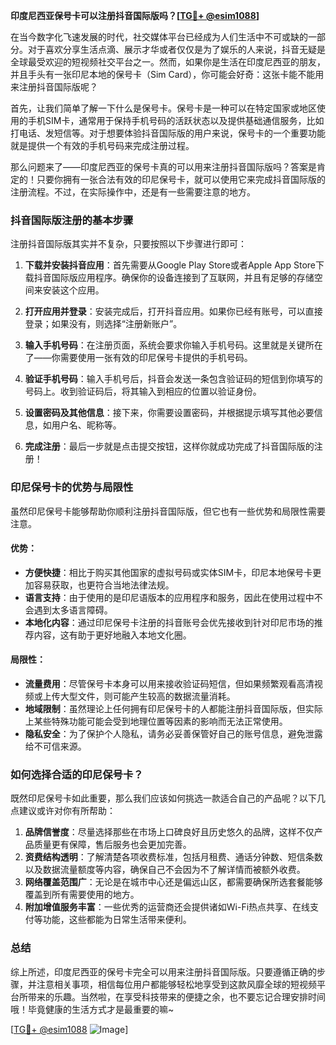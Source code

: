 **印度尼西亚保号卡可以注册抖音国际版吗？[[TG💪+ @esim1088](https://t.me/s/esim1088)]**

在当今数字化飞速发展的时代，社交媒体平台已经成为人们生活中不可或缺的一部分。对于喜欢分享生活点滴、展示才华或者仅仅是为了娱乐的人来说，抖音无疑是全球最受欢迎的短视频社交平台之一。然而，如果你是生活在印度尼西亚的朋友，并且手头有一张印尼本地的保号卡（Sim Card），你可能会好奇：这张卡能不能用来注册抖音国际版呢？

首先，让我们简单了解一下什么是保号卡。保号卡是一种可以在特定国家或地区使用的手机SIM卡，通常用于保持手机号码的活跃状态以及提供基础通信服务，比如打电话、发短信等。对于想要体验抖音国际版的用户来说，保号卡的一个重要功能就是提供一个有效的手机号码来完成注册过程。

那么问题来了——印度尼西亚的保号卡真的可以用来注册抖音国际版吗？答案是肯定的！只要你拥有一张合法有效的印尼保号卡，就可以使用它来完成抖音国际版的注册流程。不过，在实际操作中，还是有一些需要注意的地方。

### 抖音国际版注册的基本步骤

注册抖音国际版其实并不复杂，只要按照以下步骤进行即可：

1. **下载并安装抖音应用**：首先需要从Google Play Store或者Apple App Store下载抖音国际版应用程序。确保你的设备连接到了互联网，并且有足够的存储空间来安装这个应用。

2. **打开应用并登录**：安装完成后，打开抖音应用。如果你已经有账号，可以直接登录；如果没有，则选择“注册新账户”。

3. **输入手机号码**：在注册页面，系统会要求你输入手机号码。这里就是关键所在了——你需要使用一张有效的印尼保号卡提供的手机号码。

4. **验证手机号码**：输入手机号后，抖音会发送一条包含验证码的短信到你填写的号码上。收到验证码后，将其输入到相应的位置以验证身份。

5. **设置密码及其他信息**：接下来，你需要设置密码，并根据提示填写其他必要信息，如用户名、昵称等。

6. **完成注册**：最后一步就是点击提交按钮，这样你就成功完成了抖音国际版的注册！

### 印尼保号卡的优势与局限性

虽然印尼保号卡能够帮助你顺利注册抖音国际版，但它也有一些优势和局限性需要注意。

#### 优势：
- **方便快捷**：相比于购买其他国家的虚拟号码或实体SIM卡，印尼本地保号卡更加容易获取，也更符合当地法律法规。
- **语言支持**：由于使用的是印尼语版本的应用程序和服务，因此在使用过程中不会遇到太多语言障碍。
- **本地化内容**：通过印尼保号卡注册的抖音账号会优先接收到针对印尼市场的推荐内容，这有助于更好地融入本地文化圈。

#### 局限性：
- **流量费用**：尽管保号卡本身可以用来接收验证码短信，但如果频繁观看高清视频或上传大型文件，则可能产生较高的数据流量消耗。
- **地域限制**：虽然理论上任何拥有印尼保号卡的人都能注册抖音国际版，但实际上某些特殊功能可能会受到地理位置等因素的影响而无法正常使用。
- **隐私安全**：为了保护个人隐私，请务必妥善保管好自己的账号信息，避免泄露给不可信来源。

### 如何选择合适的印尼保号卡？

既然印尼保号卡如此重要，那么我们应该如何挑选一款适合自己的产品呢？以下几点建议或许对你有所帮助：

1. **品牌信誉度**：尽量选择那些在市场上口碑良好且历史悠久的品牌，这样不仅产品质量更有保障，售后服务也会更加完善。
2. **资费结构透明**：了解清楚各项收费标准，包括月租费、通话分钟数、短信条数以及数据流量额度等内容，确保自己不会因为不了解详情而被额外收费。
3. **网络覆盖范围广**：无论是在城市中心还是偏远山区，都需要确保所选套餐能够覆盖到所有需要使用的地方。
4. **附加增值服务丰富**：一些优秀的运营商还会提供诸如Wi-Fi热点共享、在线支付等功能，这些都能为日常生活带来便利。

### 总结

综上所述，印度尼西亚的保号卡完全可以用来注册抖音国际版。只要遵循正确的步骤，并注意相关事项，相信每位用户都能够轻松地享受到这款风靡全球的短视频平台所带来的乐趣。当然啦，在享受科技带来的便捷之余，也不要忘记合理安排时间哦！毕竟健康的生活方式才是最重要的嘛~

[[TG💪+ @esim1088](https://t.me/s/esim1088) ![Image](https://i.postimg.cc/4NQfJmqS/Snipaste-2025-05-13-00-14-12.png)]